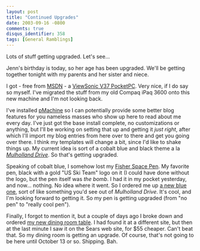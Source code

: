 ```yaml
---
layout: post
title: "Continued Upgrades"
date: 2003-09-16 -0800
comments: true
disqus_identifier: 358
tags: [General Ramblings]
---
```

Lots of stuff getting upgraded. Let's see...
 
 Jenn's birthday is today, so her age has been upgraded. We'll be
getting together tonight with my parents and her sister and niece.
 
 I got - free from [MSDN](http://msdn.microsoft.com) - a [ViewSonic V37
PocketPC](http://www.viewsonic.com/products/pocket_pc_pocketpcv37.htm).
Very nice, if I do say so myself. I've migrated the stuff from my old
Compaq iPaq 3600 onto this new machine and I'm not looking back.
 
 I've installed [pMachine](http://www.pmachine.com) so I can potentially
provide some better blog features for you nameless masses who show up
here to read about me every day. I've just got the base install
complete, no customizations or anything, but I'll be working on setting
that up and getting it *just right*, after which I'll import my blog
entries from here over to there and get you going over there. I think my
templates will change a bit, since I'd like to shake things up. My
current idea is sort of a cobalt blue and black theme a la [*Mulholland
Drive*](http://www.amazon.com/exec/obidos/ASIN/B00005JKJA/mhsvortex). So
that's getting upgraded.
 
 Speaking of cobalt blue, I somehow lost my [Fisher Space
Pen](http://www.goldspot.com/fisherspacepens.cfm). My favorite pen,
black with a gold "US Ski Team" logo on it (I could have done without
the logo, but the pen itself was *the bomb*. I had it in my pocket
yesterday, and now... nothing. No idea where it went. So I ordered me up
[a new blue one](http://www.goldspot.com/prodView.cfm?partno=400BB),
sort of like something you'd see out of *Mulholland Drive*. It's cool,
and I'm looking forward to getting it. So my pen is getting upgraded
(from "no pen" to "really cool pen").
 
 Finally, I forgot to mention it, but a couple of days ago I broke down
and ordered [my new dining room
table](http://www.searshomecenter.com/homecenter/prod_display1.asp?PRODUCT=33497).
I had found it at a different site, but then at the last minute I saw it
on the Sears web site, for \$55 cheaper. Can't beat that. So my dining
room is getting an upgrade. Of course, that's not going to be here until
October 13 or so. Shipping. Bah.

